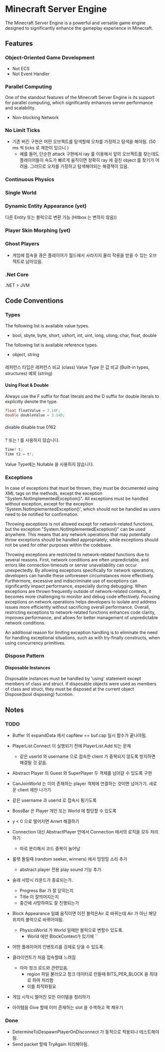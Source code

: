 ﻿# Minecraft Server Engine
The Minecraft Server Engine is a powerful and versatile game engine designed to significantly enhance the gameplay experience in Minecraft.

## Features

### Object-Oriented Game Development
* Not ECS
* Not Event Handler

### Parallel Computing
One of the standout features of the Minecraft Server Engine is its support for parallel computing, 
which significantly enhances server performance and scalability.
* Non-blocking Network

### No Limit Ticks
- 기존 버킨 구현은 어떤 오브젝트를 탐색할때 오차를 가정하고 탐색을 해야됨.  (50 ms 씩 ticks 로 제한이 있으니 ) 
	- 예를 들어, 단순한 attack 구현에서 ray 를 이용해서 앞의 오브젝트를 찾는데도 플레이어들이 속도가 빠르게 움직이면 정확히 ray 에 걸친 object 를 찾기가 어려움. 그러므로 오차를 가정하고 탐색해야되는 해결책이 있음.

### Continuous Physics

### Single World

### Dynamic Entity Appearance (yet)
다른 Entity 또는 블럭으로 변환 가능 (Hitbox 는 변하지 않음))

### Player Skin Morphing (yet)

### Ghost Players
* 게임에 접속을 끊은 플레이어가 월드에서 사라지지 물리 작용을 받을 수 있는 오브젝트로 남아있음.

### .Net Core
.NET > JVM


## Code Conventions

### Types

The following list is available value types.

* bool, sbyte, byte, short, ushort, int, uint, long, ulong, char, float, double

The following list is available reference types.

* object, string

###
레퍼런스 타입은 레퍼런스 비교 (class)
Value Type 은 값 비교 (Built-in types, structures)
예외 (string)

#### Using Float & Double

Always use the F suffix for float literals and the D suffix for double literals to explicitly denote the type.

```c#
float floatValue = 3.14F;
double doubleValue = 3.14D;
```

###
<ImplicitUsings>disable</ImplicitUsings>
<Nullable>disable</Nullable>
<TreatWarningsAsErrors>true</TreatWarningsAsErrors>
<WarningsNotAsErrors>0162</WarningsNotAsErrors>

###
? 또는 ! 를 사용하지 않습니다.
```c#
Time? t;
Time t2 = t!;
```

Value Type에는 Nullable 을 사용하지 않습니다.

### Exceptions

In case of exceptions that must be thrown, they must be documented using XML tags on the methods,
except the exception "System.NotImplementedException()".
All exceptions must be handled without exception, except for the exception 'System.NotImplementedException()', 
which should not be handled as users need to be notified for confirmation.

Throwing exceptions is not allowed except for network-related functions, but the exception "System.NotImplementedException()" can be used anywhere.
This means that any network operations that may potentially throw exceptions should be handled appropriately, 
while exceptions should not be used for other purposes within the codebase.

Throwing exceptions are restricted to network-related functions due to several reasons. 
First, network conditions are often unpredictable, 
and errors like connection timeouts or server unavailability can occur unexpectedly. 
By allowing exceptions specifically for network operations, developers can handle these unforeseen circumstances more effectively.
Furthermore, excessive and indiscriminate use of exceptions can significantly impact performance, especially during debugging. 
When exceptions are thrown frequently outside of network-related contexts, 
it becomes more challenging to monitor and debug code effectively. 
Focusing exceptions on network operations helps developers to isolate and address issues more efficiently without sacrificing overall performance.
Overall, restricting exceptions to network-related functions enhances code clarity, improves performance, and allows for better management of unpredictable network conditions.

An additional reason for limiting exception handling is to eliminate the need for handling exceptional situations, 
such as with try-finally constructs, when using concurrency primitives.

### Dispose Pattern

#### Disposable Instances

Disposable instances must be handled by 'using' statement except members of class and struct.
If disposable objects were used as members of class and struct, they must be disposed at the current object Dispose(bool disposing) fucntion.

## Notes

### TODO
- Buffer 의 expandData 에서 capNew == buf.cap 일시 함수가 끝나야됨.
- PlayerList.Connect 이 실행되기 전에 PlayerList.Add 되는 문제
	- 같은 userId 와 username 으로 접속한 client 가 중복되지 않도록 방지하면 해결될 것 같음.
- Abstract Player 의 Guest 와 SuperPlayer 두 객체를 넘어갈 수 있도록 구현
- CanJoinWorld 는 이미 존재하는 player 객체에 연결하는 것이면 넘어가기. 새로운 client 에만 나가기
- 같은 username 과 userId 로 접속시 튕기도록
- BossBar 은 Player 개인 또는 World 에 할당할 수 있도록
- y < 0 으로 떨어지면 Arrert 해결하기
- Connection 대신 AbstractPlayer 안에서 Connection 에서의 로직을 모두 처리하기
	- 따로 분리해서 코드 중복이 늘어남
- 룰렛 돌릴때 (random seeker, winners) 에서 띵띵띵 소리 추가
	- abstract player 전용 play sound 기능 추가.
- 술래 사망시 라운드가 종료되는가. 
	- Progress Bar 가 잘 닫히는지
	- Title 이 잘띄어지는지
	- 중간에 사망하여도 잘 진행되는가

- Block Appearance 일떄 움직이면 이전 블럭은Air 로 바뀌는데 Air 가 아닌 해당 위치의 블럭으로 바뀌어야됨.
	- PhysicsWorld 가 World 일때만 블럭으로 변할수 있도록. 
		- World 에만 BlockContext가 있기에	``
- 어떤 플레이어의 인벤토리를 강제로 닫을 수 있도록.


- 클라이언트가 처음 접속할떄 느려짐
	- 아마 청크 로드와 관련있음.
		- region 파일 불러오고 청크 데이터로 만들때 BITS_PER_BLOCK 을 최대로 하여 처리함
		- 이를 최적화필요

- 게임 시작시 떨어진 모든 아이템을 정리하기

- 아이템을 Give 할때 이미 존재하는 slot 을 수색하고 꽉 채우기

### Done 

- DetermineToDespawnPlayerOnDisconnect 가 동적으로 적용되나 테스트해야됨.
- Send packet 할때 TryAgain 처리해야됨.
